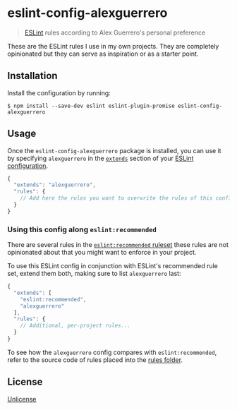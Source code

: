 # eslint-config-alexguerrero

> [ESLint](http://eslint.org) rules according to Alex Guerrero's personal preference

These are the ESLint rules I use in my own projects. They are completely opinionated but they can serve as inspiration or as a starter point.


## Installation

Install the configuration by running:

```
$ npm install --save-dev eslint eslint-plugin-promise eslint-config-alexguerrero
```


## Usage

Once the `eslint-config-alexguerrero` package is installed, you can use it by specifying `alexguerrero` in the [`extends`](http://eslint.org/docs/user-guide/configuring#extending-configuration-files) section of your [ESLint configuration](http://eslint.org/docs/user-guide/configuring).

```js
{
  "extends": "alexguerrero",
  "rules": {
    // Add here the rules you want to overwrite the rules of this config
  }
}
```

### Using this config along `eslint:recommended`

There are several rules in the [`eslint:recommended` ruleset](http://eslint.org/docs/rules/) these rules are not opinionated about that you might want to enforce in your project.

To use this ESLint config in conjunction with ESLint's recommended rule set, extend them both, making sure to list `alexguerrero` last:

```js
{
  "extends": [
    "eslint:recommended",
    "alexguerrero"
  ],
  "rules": {
    // Additional, per-project rules...
  }
}
```

To see how the `alexguerrero` config compares with `eslint:recommended`, refer to the source code of rules placed into the [rules folder](https://github.com/guerrero/eslint-config-alexguerrero/blob/master/rules).


## License

[Unlicense](https://github.com/guerrero/eslint-config-alexguerrero/blob/master/LICENSE)
